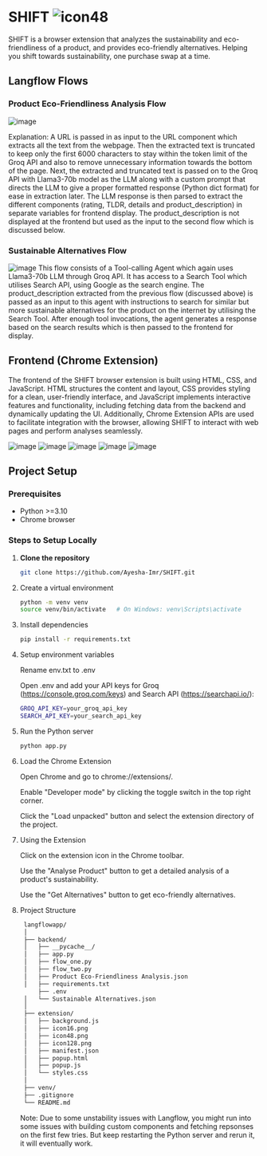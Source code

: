 # SHIFT ![icon48](https://github.com/user-attachments/assets/aeaf3bbb-a48d-4391-9129-723f6d3dd72d)


SHIFT is a browser extension that analyzes the sustainability and eco-friendliness of a product, and provides eco-friendly alternatives. Helping you shift towards sustainability, one purchase swap at a time.

## Langflow Flows

### Product Eco-Friendliness Analysis Flow
![image](https://github.com/user-attachments/assets/e373cc40-b59f-40e6-a3f6-8f58a03d05f8)

Explanation: A URL is passed in as input to the URL component which extracts all the text from the webpage. Then the extracted text is truncated to keep only the first 6000 characters to stay within the token limit of the Groq API and also to remove unnecessary information towards the bottom of the page. Next, the extracted and  truncated text is passed on to the Groq API with Llama3-70b model as the LLM along with a custom prompt that directs the LLM to give a proper formatted response (Python dict format) for ease in extraction later. The LLM response is then parsed to extract the different components (rating, TLDR, details and product_description) in separate variables for frontend display. The product_description is not displayed at the frontend but used as the input to the second flow which is discussed below.

### Sustainable Alternatives Flow
![image](https://github.com/user-attachments/assets/85918829-06a5-4f5b-90d1-038e3a28ed7d)
This flow consists of a Tool-calling Agent which again uses Llama3-70b LLM through Groq API. It has access to a Search Tool which utilises Search API, using Google as the search engine. The product_description extracted from the previous flow (discussed above) is passed as an input to this agent with instructions to search for similar but more sustainable alternatives for the product on the internet by utilising the Search Tool. After enough tool invocations, the agent generates a response based on the search results which is then passed to the frontend for display.

## Frontend (Chrome Extension)
The frontend of the SHIFT browser extension is built using HTML, CSS, and JavaScript. HTML structures the content and layout, CSS provides styling for a clean, user-friendly interface, and JavaScript implements interactive features and functionality, including fetching data from the backend and dynamically updating the UI. Additionally, Chrome Extension APIs are used to facilitate integration with the browser, allowing SHIFT to interact with web pages and perform analyses seamlessly.

![image](https://github.com/user-attachments/assets/18aa0462-d104-4e9a-b9cd-9c9ed2ea5011)      ![image](https://github.com/user-attachments/assets/d08da3db-021f-42a6-9374-80295fbd6474) ![image](https://github.com/user-attachments/assets/edeec5bf-6c32-4be1-9264-1a673ce48ff4)       ![image](https://github.com/user-attachments/assets/808a78b5-0d05-4dbc-8a6e-34098b6f2d95)   ![image](https://github.com/user-attachments/assets/c49b097b-4079-4f5c-9283-9f78d307cf2b)






## Project Setup

### Prerequisites
- Python >=3.10
- Chrome browser

### Steps to Setup Locally

1. **Clone the repository**
   ```sh
   git clone https://github.com/Ayesha-Imr/SHIFT.git
    ```
   
2. Create a virtual environment

   ```sh
   python -m venv venv
   source venv/bin/activate   # On Windows: venv\Scripts\activate
    ```
  
3. Install dependencies

    ```sh
    pip install -r requirements.txt
    
    ```

4. Setup environment variables

   Rename env.txt to .env
   
   Open .env and add your API keys for Groq (https://console.groq.com/keys) and Search API (https://searchapi.io/):
   ```sh
   GROQ_API_KEY=your_groq_api_key
   SEARCH_API_KEY=your_search_api_key
    ```
6. Run the Python server
   ```sh
   python app.py
    ```
7. Load the Chrome Extension

   Open Chrome and go to chrome://extensions/.
   
   Enable "Developer mode" by clicking the toggle switch in the top right corner.
  
   Click the "Load unpacked" button and select the extension directory of the project.

8. Using the Extension

   Click on the extension icon in the Chrome toolbar.

   Use the "Analyse Product" button to get a detailed analysis of a product's sustainability.
   
   Use the "Get Alternatives" button to get eco-friendly alternatives.

   
9. Project Structure
   ```sh
    langflowapp/
    │
    ├── backend/
    │   ├── __pycache__/
    │   ├── app.py
    │   ├── flow_one.py
    │   ├── flow_two.py
    │   ├── Product Eco-Friendliness Analysis.json
    │   ├── requirements.txt
        ├── .env
    │   └── Sustainable Alternatives.json
    │
    ├── extension/
    │   ├── background.js
    │   ├── icon16.png
    │   ├── icon48.png
    │   ├── icon128.png
    │   ├── manifest.json
    │   ├── popup.html
    │   ├── popup.js
    │   └── styles.css
    │
    ├── venv/
    ├── .gitignore
    └── README.md
    ```

   Note: Due to some unstability issues with Langflow, you might run into some issues with building custom components and fetching repsonses on the first few tries. But keep restarting the Python server and rerun it, it will eventually work.
